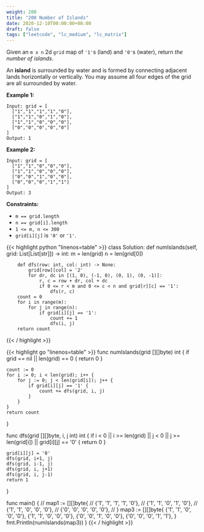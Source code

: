 ```yaml
---
weight: 200
title: "200 Number of Islands"
date: 2020-12-10T00:00:00+08:00
draft: false
tags: ["leetcode", "lc_medium", "lc_matrix"]
---
```


Given an `m x n` 2d `grid` map of `'1'`s (land) and `'0'`s (water), return _the number of islands_.

An **island** is surrounded by water and is formed by connecting adjacent lands horizontally or vertically. You may assume all four edges of the grid are all surrounded by water.


**Example 1:**
```
Input: grid = [
  ["1","1","1","1","0"],
  ["1","1","0","1","0"],
  ["1","1","0","0","0"],
  ["0","0","0","0","0"]
]
Output: 1
```
**Example 2:**
```
Input: grid = [
  ["1","1","0","0","0"],
  ["1","1","0","0","0"],
  ["0","0","1","0","0"],
  ["0","0","0","1","1"]
]
Output: 3
 ```

**Constraints:**

- `m == grid.length`
- `n == grid[i].length`
- `1 <= m, n <= 300`
- `grid[i][j]` is `'0'` or `'1'`.

<div class="tabs"></div>
<div class="tab-content">
<div id="python" class="lang">
{{< highlight python "linenos=table" >}}
class Solution:
    def numIslands(self, grid: List[List[str]]) -> int:
        m = len(grid)
        n = len(grid[0])
        
        def dfs(row: int, col: int) -> None:
            grid[row][col] = '2'
            for dr, dc in [(1, 0), (-1, 0), (0, 1), (0, -1)]:
                r, c = row + dr, col + dc
                if 0 <= r < m and 0 <= c < n and grid[r][c] == '1':
                    dfs(r, c)
        count = 0
        for i in range(m):
            for j in range(n):
                if grid[i][j] == '1':
                    count += 1
                    dfs(i, j)
        return count
{{< / highlight >}}
</div>

<div id="golang" class="lang">
{{< highlight go "linenos=table" >}}
func numIslands(grid [][]byte) int {
	if grid == nil || len(grid) == 0 {
		return 0
	}

	count := 0
	for i := 0; i < len(grid); i++ {
		for j := 0; j < len(grid[i]); j++ {
			if grid[i][j] == '1' {
				count += dfs(grid, i, j)
			}
		}
	}
	return count
}

func dfs(grid [][]byte, i, j int) int {
	if i < 0 || i >= len(grid) || j < 0 || j >= len(grid[i]) || grid[i][j] == '0' {
		return 0
	}

	grid[i][j] = '0'
	dfs(grid, i+1, j)
	dfs(grid, i-1, j)
	dfs(grid, i, j+1)
	dfs(grid, i, j-1)
	return 1
}

func main() {
	// map1 := [][]byte{
	// 	{'1', '1', '1', '1', '0'},
	// 	{'1', '1', '0', '1', '0'},
	// 	{'1', '1', '0', '0', '0'},
	// 	{'0', '0', '0', '0', '0'},
	// }
	map3 := [][]byte{
		{'1', '1', '0', '0', '0'},
		{'1', '1', '0', '0', '0'},
		{'0', '0', '1', '0', '0'},
		{'0', '0', '0', '1', '1'},
	}
	fmt.Println(numIslands(map3))
}
{{< / highlight >}}
</div>
</div>
